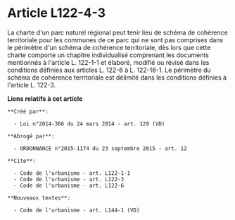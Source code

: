 # Article L122-4-3

La charte d'un parc naturel régional peut tenir lieu de schéma de cohérence territoriale pour les communes de ce parc qui ne
sont pas comprises dans le périmètre d'un schéma de cohérence territoriale, dès lors que cette charte comporte un chapitre
individualisé comprenant les documents mentionnés à l'article L. 122-1-1 et élaboré, modifié ou révisé dans les conditions
définies aux articles L. 122-6 à L. 122-16-1. Le périmètre du schéma de cohérence territoriale est délimité dans les
conditions définies à l'article L. 122-3.

**Liens relatifs à cet article**

	**Créé par**:

	  - Loi n°2014-366 du 24 mars 2014 - art. 129 (VD)

	**Abrogé par**:

	  - ORDONNANCE n°2015-1174 du 23 septembre 2015 - art. 12

	**Cite**:

	  - Code de l'urbanisme - art. L122-1-1
	  - Code de l'urbanisme - art. L122-3
	  - Code de l'urbanisme - art. L122-6

	**Nouveaux textes**:

	  - Code de l'urbanisme - art. L144-1 (VD)
